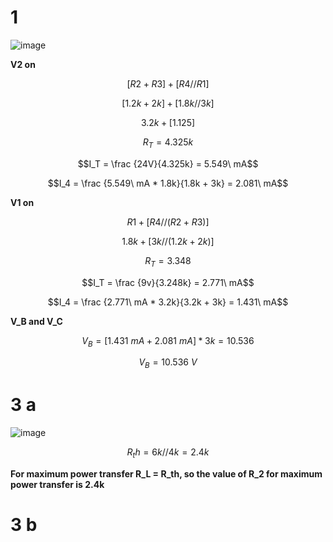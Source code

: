 # 1

![image](https://github.com/user-attachments/assets/22dee39f-f013-4b02-bae1-16e9b9c24ca8)

**V2 on**

$$[R2 + R3] + [R4 // R1]$$

$$[1.2k + 2k] + [1.8k // 3k]$$

$$3.2k + [1.125]$$

$$R_T = 4.325k$$

$$I_T = \frac {24V}{4.325k} = 5.549\ mA$$

$$I_4 = \frac {5.549\ mA * 1.8k}{1.8k + 3k} = 2.081\ mA$$

**V1 on**

$$R1 + [R4 // (R2 + R3)]$$

$$1.8k + [3k // (1.2k + 2k)]$$

$$R_T = 3.348$$

$$I_T = \frac {9v}{3.248k} = 2.771\ mA$$

$$I_4 = \frac {2.771\ mA * 3.2k}{3.2k + 3k} = 1.431\ mA$$

**V_B and V_C**

$$V_B = [1.431\ mA + 2.081\ mA] * 3k = 10.536$$

$$V_B = 10.536\ V$$

# 3 a 
![image](https://github.com/user-attachments/assets/23134f26-8fea-41a4-bf3f-e2460fab9010)

$$R_th =  6k // 4k = 2.4k$$

**For maximum power transfer R_L = R_th, so the value of R_2 for maximum power transfer is 2.4k**

# 3 b




